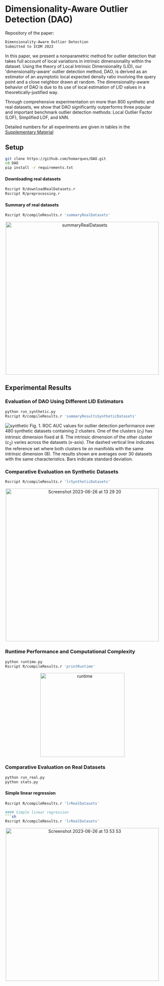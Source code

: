 #  Dimensionality-Aware Outlier Detection (DAO)

Repository of the paper:
```latex
Dimensionality-Aware Outlier Detection
Submitted to ICDM 2023
```

In this paper, we present a nonparametric method for outlier detection that takes full account of local variations in intrinsic dimensionality within the dataset. Using the theory of Local Intrinsic Dimensionality (LID), our 'dimensionality-aware' outlier detection method, DAO, is derived as an estimator of an asymptotic local expected density ratio involving the query point and a close neighbor drawn at random. The dimensionality-aware behavior of DAO is due to its use of local estimation of LID values in a theoretically-justified way.

Through comprehensive experimentation on more than 800 synthetic and real datasets, we show that DAO significantly outperforms three popular and important benchmark outlier detection methods: Local Outlier Factor (LOF), Simplified LOF, and kNN.


Detailed numbers for all experiments are given in tables in the [Supplementary Material](https://homarques.github.io/DAO/files/DAO_Supplementary.pdf)

## Setup

```sh
git clone https://github.com/homarques/DAO.git
cd DAO
pip install -r requirements.txt
```
#### Downloading real datasets

```sh
Rscript R/downloadRealDatasets.r
Rscript R/preprocessing.r
```

#### Summary of real datasets

```sh
Rscript R/compileResults.r 'summaryRealDatasets'
```
<p align="center"><img width="500" alt="summaryRealDatasets" src="https://github.com/homarques/DAO/assets/1656782/27c32a23-33a5-4d71-ab0b-8187048e511f"></p>

## Experimental Results

### Evaluation of DAO Using Different LID Estimators
```sh
python run_synthetic.py
Rscript R/compileResults.r 'summaryResultsSyntheticDatasets'
```
![synthetic](https://github.com/homarques/DAO/assets/1656782/6556e00e-ce89-4085-9908-35507438763f)
Fig. 1. ROC AUC values for outlier detection performance over 480 synthetic datasets containing 2 clusters. One of the clusters ($c_1$) has intrinsic dimension fixed at 8. The intrinsic dimension of the other cluster ($c_2$) varies across the datasets ($x$-axis). The dashed vertical line indicates the reference set where both clusters lie on manifolds with the same intrinsic dimension (8). The results shown are averages over 30 datasets with the same characteristics. Bars indicate standard deviation.

### Comparative Evaluation on Synthetic Datasets
```sh
Rscript R/compileResults.r 'lrSyntheticDatasets'
```
<p align="center"><img width="500" alt="Screenshot 2023-06-26 at 13 29 20" src="https://github.com/homarques/DAO/assets/1656782/1383c1a7-2955-48b7-9fad-d058fe135c2f"></p>

### Runtime Performance and Computational Complexity
```sh
python runtime.py
Rscript R/compileResults.r 'printRuntime'
```
<p align="center"><img width="275" alt="runtime" src="https://github.com/homarques/DAO/assets/1656782/34b79181-f464-4ff9-827c-089ae7d07614"></p>

### Comparative Evaluation on Real Datasets

```sh
python run_real.py
python stats.py
```

#### Simple linear regression
```sh
Rscript R/compileResults.r 'lrRealDatasets'

#### Simple linear regression
```sh
Rscript R/compileResults.r 'lrRealDatasets'
```
<p align="center"><img width="500" alt="Screenshot 2023-06-26 at 13 53 53" src="https://github.com/homarques/DAO/assets/1656782/0c48065c-7bcb-42a5-8cca-d7d0bf6ac19d"></p>
